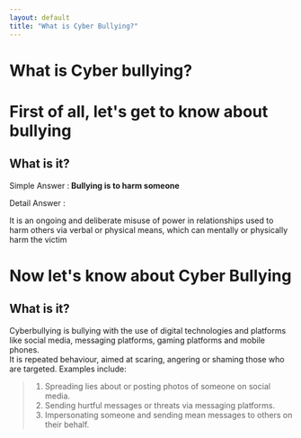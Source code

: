 ```yaml
---
layout: default
title: "What is Cyber Bullying?"
---
```


# What is Cyber bullying?

# First of all, let's get to know about bullying

## What is it?

Simple Answer :<strong> Bullying is to harm someone</strong>

Detail Answer : 

It is an ongoing and deliberate misuse of power in relationships used to harm others via verbal or physical means, which can mentally or physically harm the victim

# Now let's know about <strong>Cyber Bullying</strong>

## What is it?
Cyberbullying is bullying with the use of digital technologies and platforms like social media, messaging platforms, gaming platforms and mobile phones.  
It is repeated behaviour, aimed at scaring, angering or shaming those who are targeted. Examples include:

> 1. Spreading lies about or posting photos of someone on social media.  
> 2. Sending hurtful messages or threats via messaging platforms.  
> 3. Impersonating someone and sending mean messages to others on their behalf. 